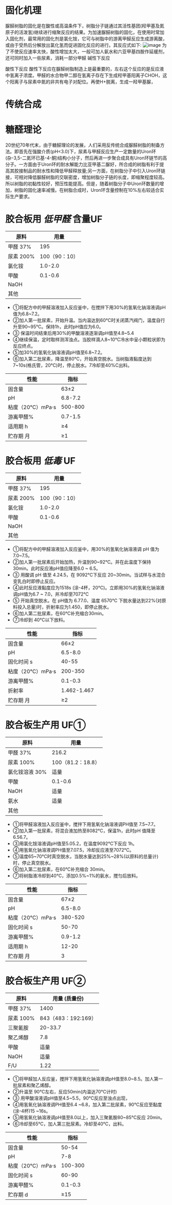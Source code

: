 # 固化机理
脲醛树脂的固化是在酸性或高温条件下，树脂分子链通过其活性基团(羟甲基及氮原子的活泼氢)继续进行缩聚反应的结果。为加速脲醛树脂的固化，在使用时常加入固化剂，最常用的固化剂是氯化铵，它可与树脂中的游离甲醛反应生成游离酸，或由于受热后分解放出氯化氢而促进固化反应的进行。其反应式如下:
![image](https://github.com/user-attachments/assets/643b4fb3-9dd5-420b-8114-655194ebc25e)
为了不使反应速率太快，酸性增加太大，一般可加人氨水和六亚甲基四胺作延缓剂，还可同时加入一些尿素，消耗一部分甲醛
碱性下反应

酸性下反应
酸性下反应在脲醛树脂制造上是最重要的，左右这个反应的是反应液中氢离子浓度。甲醛的水合物甲二醇在氢离子存在下生成羟甲基阳离子CHOH，这个阳离子与尿素中氮的非共有电子对配位。再使H+脱离，生成一羟甲基脲，


# 传统合成

# 糖醛理论
20世纪70年代末，由于糖醛理论的发展，人们采用反传统合成脲醛树脂的制备方法。即首先在强酸介质(pH<3.0)下，尿素与甲醛反应生产一定数量的Uron环(杂-3,5-二氮环已基-4-酮)结构小分子，然后再进一步聚合成具有Uron环链节的高分子。一方面由于Uron环的耐水解能力比亚甲基二脲好，所合成的树脂有利于提高其胶接制品的耐水性和降低甲醛释放量;另一方面，在树脂分子中引入Uron环链接，可相对降低脲醛树脂的交联密度，增加树脂分子链的长度，即缩聚程度较高。所以树脂的初黏性较好，预压性能提高。但是，随着树脂分子中Uron环数量的增加，树脂的固化速率减慢。在树脂合成时，Uron环含量控制在10%左右较适合实际生产要求。

# 胶合板用 _低甲醛_ 含量UF
| 原料      | 用量         |
|---------|------------|
| 甲醛 37%  | 195        |
| 尿素 200% | 100（90：10） |
| 氯化铵     | 1.0-2.0    |
| 甲酸      | 0.1-0.6    |
| NaOH    |            |
| 其他      |            |

- ①将配方中的甲醛溶液加入反应釜中，在搅拌下用30%的氢氧化钠溶液调pH值为6.8~7.2。
- ②加人第一批尿素，开始升温。当内温达到60℃时关闭蒸汽阀门，温度自行升至90~95℃。保持1h，此时pH值应为6.0。
- ③ 保温时间结束后用30%的甲酸溶液逐渐调pH值至4.8~5.4
- ④继续保温，定时取样测浑浊点。当胶样滴人8~10℃冷水中呈小颗粒状即为反应终点。
- ⑤加30%的氢氧化钠溶液调pH值至6.8~7.2。
- ⑥加入第二批尿素，降温至80℃，开始真空脱水。当树脂液黏度达到7~10s(格氏管，20℃)时，停止脱水。7冷却至40%C出料。

| 性能           | 指标      |
|--------------|---------|
| 固含量          | 63±2    |
| pH           | 6.8-7.2 |
| 粘度（20℃）mPa·s | 500-800 |
| 游离甲醛%        | 0.7-1.5 |
| 适用期 h          | ≥4      |
| 贮存期   月       | ≥1      |

# 胶合板用 _低毒_ UF

| 原料      | 用量         |
|---------|------------|
| 甲醛 37%  | 195        |
| 尿素 200% | 100（90：10） |
| 氯化铵     | 1.0-2.0    |
| 甲酸      | 0.1-0.6    |
| NaOH    |            |
| 其他      |            |


- ①将配方中的甲醛溶液加入反应釜中，用30%的氢氧化钠溶液调 pH 值为 7.0~7.5。
- ②加人第一批尿素后开始加热，升温到90~92℃。并在此温度下保持30min。此时反应液pH值应降至6.0 ~ 6.5。
- ③ 用酸调 pH 值至 4.24.5，在 9092℃下反应 20~30min。当试样与水混合变乳白时即停止反应。
- ④此时反应液黏度应为1518s (涂-4杯，20℃)。立即用30%的氢氧化钠溶液调pH值为6.7 ~ 7.0，并冷却至7072℃
- ⑤ 开始真空脱水。在 pH值为 6.77.0、温度 6570℃ 下脱水量达到22%(对原料投入总量)时，折射率应为1.450，即停止脱水。
- ⑥加人第二批尿素，在60℃补充缩合30min。
- ⑦冷却到 40℃以下放料。

| 性能           | 指标      |
|--------------|---------|
| 固含量          | 66±2    |
| pH           | 6.5-8.0 |
| 固化时间 s        | 40-55    |
| 粘度（20℃）mPa·s | 200-350 |
| 游离甲醛%        | 0.1-0.3 |
| 折射率          |1.462-1.467     |
| 贮存期 月         | ≥2      |

# 胶合板生产用 UF①

| 原料      | 用量         |
|---------|------------|
| 甲醛 37%  | 216.2        |
| 尿素 100% | 100（81.2：18.8） |
| 氯化铵溶液 30%     | 适量     |
| 甲酸      | 0.1-0.6    |
| NaOH    |    适量       |
| 氨水    |    适量       |
| 其他      |            |

- ①将甲醛溶液加入反应釜中，搅拌下用氢氧化钠溶液调PH值至 7.5~7.7。
- ②加入第一批尿素，将混合液加热至8082℃，保温1h，此时pH 值降至 6.56.7。
- ③用氯化铵溶液调pH值至5.05.2，在温度9092℃下反应 1h。
- ④用氢氧化钠溶液调PH值至7.07.5，冷却反应液至7072℃。
- ⑤温度65~70℃时真空脱水，当脱水量达到25%~28%(以原料的总量计)时，停止真空脱水。
- ⑥加入第二批尿素，在60℃补充缩合 30min。
- ⑦将树脂液冷却到40℃，添加0.5%~1%的氨水，搅匀后放料。

| 性能           | 指标      |
|--------------|---------|
| 固含量          | 67±2    |
| pH           | 6.5-8.0 |
| 粘度（20℃）mPa·s | 380-520 |
| 固化时间 s        | 50-70    |
| 游离甲醛%        | 0.9-1.2 |
| 适用期 h          | 12-20      |
| 贮存期 月         | 3      |

# 胶合板生产用 UF②

| 原料      | 用量  (质量份)       |
|---------|------------|
| 甲醛 37%  | 1400       |
| 尿素 100% | 843（483：192:169） |
| 三聚氰胺    |    20-33.7       |
| 聚乙烯醇    |    7.8       |
| 甲酸      | 适量    |
| NaOH    |    适量       |
| F/U      | 1.22           |


- ①将甲醛加人反应釜，搅拌下用氢氧化钠溶液调pH值至8.0~8.5。加人第一批尿素和聚乙烯醇。
- ②升温至 90℃左右，反应50min(内温达70℃计时)
- ③ 用甲酸溶液调pH值至4.5~5.5，90℃反应至浊点出现，
- ④用氢氧化钠溶液调PH值至6.4 ~6.8，加入第二批尿素，90℃反应至黏度(涂-4杯)15 ~16s。
- ⑤用氢氧化钠溶液调pH值至8.0以上，加入三聚氰胺80~85℃反应 20min。
- ⑥冷却至65℃，加人第三批尿素。冷却至40℃，出料。

| 性能           | 指标      |
|--------------|---------|
| 固含量          | 50-54   |
| pH           |7-8 |
| 粘度（20℃）mPa·s |100-300 |
| 固化时间 s        | 60-90    |
| 游离甲醛%        | 0.1-0.3 |
| 贮存期 d        | ≥15      |





